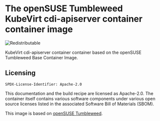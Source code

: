 # The openSUSE Tumbleweed KubeVirt cdi-apiserver container container image
![Redistributable](https://img.shields.io/badge/Redistributable-Yes-green)

KubeVirt cdi-apiserver container container based on the openSUSE Tumbleweed Base Container Image.

## Licensing

`SPDX-License-Identifier: Apache-2.0`

This documentation and the build recipe are licensed as Apache-2.0.
The container itself contains various software components under various open source licenses listed in the associated
Software Bill of Materials (SBOM).

This image is based on [openSUSE Tumbleweed](https://get.opensuse.org/tumbleweed/).
